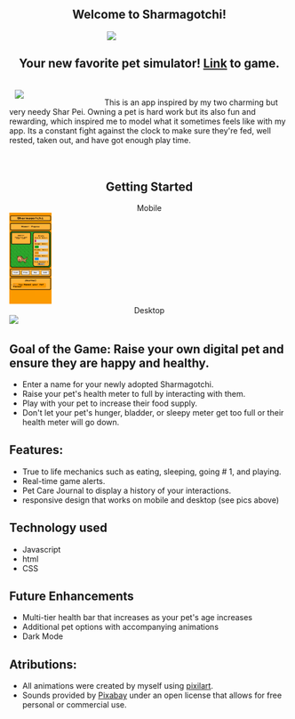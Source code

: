 ## <center>Welcome to Sharmagotchi!</center>
<img style="display: block; margin: 0 auto" width="30%" src="https://farm66.staticflickr.com/65535/52578651521_dac6bcf3dd_m.jpg">

## <center>Your new favorite pet simulator! <a href="https://sharmagotchi.netlify.app/">Link</a> to game.</center>
<br>


<img align="left" width="30%" style="display: inline; margin: 0 10px" src="https://farm66.staticflickr.com/65535/52578155402_e73c73c696_m.jpg">

This is an app inspired by my two charming but very needy Shar Pei. Owning a pet is hard work but its also fun and rewarding, which inspired me to model what it sometimes feels like with my app. Its a constant fight against the clock to make sure they're fed, well rested, taken out, and have got enough play time.<br><br><br>


## <center>Getting Started </center>

<p align="center">
<center>Mobile</center><img width="15%" src="./assets/app-screenshot.png">
<center>Desktop</center><img src="https://farm66.staticflickr.com/65535/52578902589_5cbcb66eba_m.jpg"><br>
</p>

## Goal of the Game: Raise your own digital pet and ensure they are happy and healthy. 
  
  - Enter a name for your newly adopted Sharmagotchi.
  - Raise your pet's health meter to full by interacting with them.
  - Play with your pet to increase their food supply.
  - Don't let your pet's hunger, bladder, or sleepy meter get too full or their health meter will go down.

## Features: 
* True to life mechanics such as eating, sleeping, going # 1, and playing.
* Real-time game alerts.
* Pet Care Journal to display a history of your interactions.
* responsive design that works on mobile and desktop (see pics above)

## Technology used

* Javascript
* html
* CSS

## Future Enhancements 

- Multi-tier health bar that increases as your pet's age increases
- Additional pet options with accompanying animations
- Dark Mode

## Atributions: 
* All animations were created by myself using <a href="https://www.pixilart.com/">pixilart</a>. 
* Sounds provided by <a href="https://pixabay.com/">Pixabay</a> under an open license that allows for free personal or commercial use. 